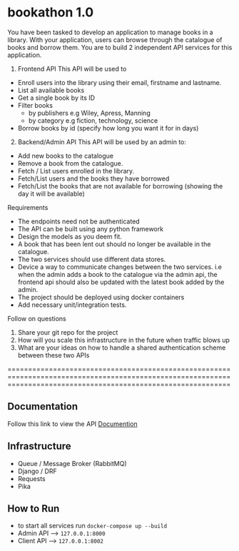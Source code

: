 # bookathon 1.0

You have been tasked to develop an application to manage books in a library. With your application, users can browse through the catalogue of books and borrow them. You are to build 2 independent API services for this application. 

1. Frontend API
  This API will be used to 
  * Enroll users into the library using their email, firstname and lastname.
  * List all available books
  * Get a single book by its ID
  * Filter books 
    * by publishers e.g Wiley, Apress, Manning 
    * by category e.g fiction, technology, science
  * Borrow books by id (specify how long you want it for in days)

  
2. Backend/Admin API
  This API will be used by an admin to: 
  * Add new books to the catalogue
  * Remove a book from the catalogue.
  * Fetch / List users enrolled in the library.
  * Fetch/List users and the books they have borrowed
  * Fetch/List the books that are not available for borrowing (showing the day it will be available)


Requirements

* The endpoints need not be authenticated
* The API can be built using any python framework
* Design the models as you deem fit. 
* A book that has been lent out should no longer be available in the catalogue.
* The two services should use different data stores.
* Device a way to communicate changes between the two services. i.e when the admin adds a book to the catalogue via the admin api, the frontend api should also be updated with the latest book added by the admin.
* The project should be deployed using docker containers
* Add necessary unit/integration tests.


Follow on questions

1. Share your git repo for the project
2. How will you scale this infrastructure in the future when traffic blows up
3. What are your ideas on how to handle a shared authentication scheme between these two APIs


==================================================================================================================================================================

## Documentation

 Follow this link to view the API [Documention](https://www.example.com)
 
 
## Infrastructure
 - Queue / Message Broker (RabbitMQ)
 - Django / DRF
 - Requests
 - Pika


## How to Run

- to start all services run `docker-compose up --build`
- Admin API --> `127.0.0.1:8000`
- Client API --> `127.0.0.1:8002`
